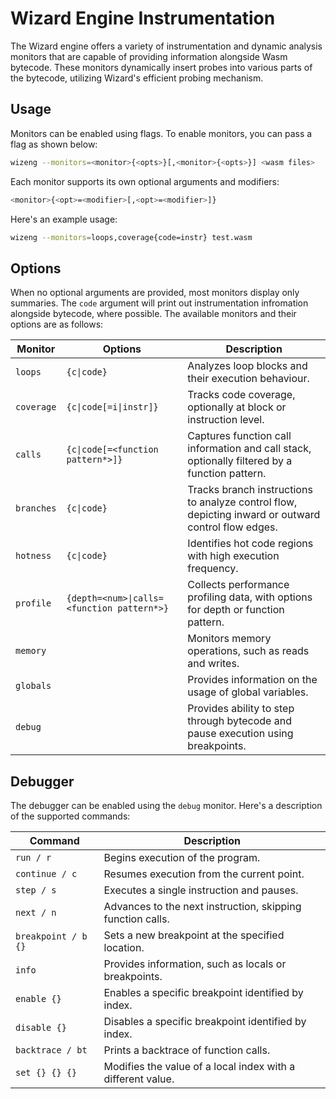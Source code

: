 # Wizard Engine Instrumentation

The Wizard engine offers a variety of instrumentation and dynamic analysis monitors that are capable of providing information alongside Wasm bytecode. These monitors dynamically insert probes into various parts of the bytecode, utilizing Wizard's efficient probing mechanism.

## Usage

Monitors can be enabled using flags. To enable monitors, you can pass a flag as shown below:

```bash
wizeng --monitors=<monitor>{<opts>}[,<monitor>{<opts>}] <wasm files>
```

Each monitor supports its own optional arguments and modifiers:

```bash
<monitor>{<opt>=<modifier>[,<opt>=<modifier>]}
```

Here's an example usage:
```bash
wizeng --monitors=loops,coverage{code=instr} test.wasm
```

## Options

When no optional arguments are provided, most monitors display only summaries. The `code` argument will print out instrumentation infromation alongside bytecode, where possible. The available monitors and their options are as follows:

| Monitor    | Options                                    | Description                                                                                         |
|------------|--------------------------------------------|-----------------------------------------------------------------------------------------------------|
| `loops`    | `{c\|code}`                                | Analyzes loop blocks and their execution behaviour.                                                 |
| `coverage` | `{c\|code[=i\|instr]}`                     | Tracks code coverage, optionally at block or instruction level.                                     |
| `calls`    | `{c\|code[=<function pattern*>]}`          | Captures function call information and call stack, optionally filtered by a function pattern.       |
| `branches` | `{c\|code}`                                | Tracks branch instructions to analyze control flow, depicting inward or outward control flow edges. |
| `hotness`  | `{c\|code}`                                | Identifies hot code regions with high execution frequency.                                          |
| `profile`  | `{depth=<num>\|calls=<function pattern*>}` | Collects performance profiling data, with options for depth or function pattern.                    |
| `memory`   |                                            | Monitors memory operations, such as reads and writes.                                               |
| `globals`  |                                            | Provides information on the usage of global variables.                                              |
| `debug`    |                                            | Provides ability to step through bytecode and pause execution using breakpoints.                    |

## Debugger

The debugger can be enabled using the `debug` monitor. Here's a description of the supported commands:

| Command             | Description                                                  |
|---------------------|--------------------------------------------------------------|
| `run / r`           | Begins execution of the program.                             |
| `continue / c`      | Resumes execution from the current point.                    |
| `step / s`          | Executes a single instruction and pauses.                    |
| `next / n`          | Advances to the next instruction, skipping function calls.   |
| `breakpoint / b {}` | Sets a new breakpoint at the specified location.             |
| `info`              | Provides information, such as locals or breakpoints.         |
| `enable {}`         | Enables a specific breakpoint identified by index.           |
| `disable {}`        | Disables a specific breakpoint identified by index.          |
| `backtrace / bt`    | Prints a backtrace of function calls.                        |
| `set {} {} {}`      | Modifies the value of a local index with a different value.  |

